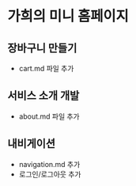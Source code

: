 # 가희의 미니 홈페이지

## 장바구니 만들기
- cart.md 파일 추가

## 서비스 소개 개발
- about.md 파일 추가 

## 내비게이션
- navigation.md 추가
- 로그인/로그아웃 추가
